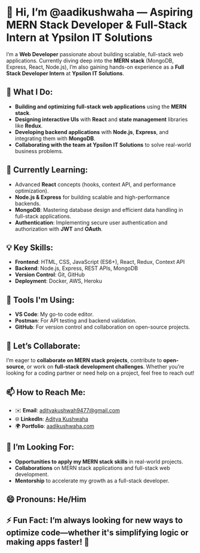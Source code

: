 # 👋 Hi, I’m **@aadikushwaha** — Aspiring MERN Stack Developer & Full-Stack Intern at Ypsilon IT Solutions

I’m a **Web Developer** passionate about building scalable, full-stack web applications. Currently diving deep into the **MERN stack** (MongoDB, Express, React, Node.js), I’m also gaining hands-on experience as a **Full Stack Developer Intern** at **Ypsilon IT Solutions**.

## 🚀 What I Do:
- **Building and optimizing full-stack web applications** using the **MERN stack**.
- **Designing interactive UIs** with **React** and **state management** libraries like **Redux**.
- **Developing backend applications** with **Node.js**, **Express**, and integrating them with **MongoDB**.
- **Collaborating with the team at Ypsilon IT Solutions** to solve real-world business problems.

## 🌱 Currently Learning:
- Advanced **React** concepts (hooks, context API, and performance optimization).
- **Node.js & Express** for building scalable and high-performance backends.
- **MongoDB**: Mastering database design and efficient data handling in full-stack applications.
- **Authentication**: Implementing secure user authentication and authorization with **JWT** and **OAuth**.

## 💡 Key Skills:
- **Frontend**: HTML, CSS, JavaScript (ES6+), React, Redux, Context API
- **Backend**: Node.js, Express, REST APIs, MongoDB
- **Version Control**: Git, GitHub
- **Deployment**: Docker, AWS, Heroku

## 🔧 Tools I'm Using:
- **VS Code**: My go-to code editor.
- **Postman**: For API testing and backend validation.
- **GitHub**: For version control and collaboration on open-source projects.

## 💬 Let’s Collaborate:
I’m eager to **collaborate on MERN stack projects**, contribute to **open-source**, or work on **full-stack development challenges**. Whether you’re looking for a coding partner or need help on a project, feel free to reach out!

## 📫 How to Reach Me:
- ✉️ **Email**: [adityakushwah9477@gmail.com](mailto:adityakushwah9477@gmail.com)
- 🌐 **LinkedIn**: [Aditya Kushwaha](https://www.linkedin.com/in/aditya-kushwaha-77261b1b7)
- 🌍 **Portfolio**: [aadikushwaha.com](https://aadikushwaha.com)

## 🎯 I’m Looking For:
- **Opportunities to apply my MERN stack skills** in real-world projects.
- **Collaborations** on MERN stack applications and full-stack web development.
- **Mentorship** to accelerate my growth as a full-stack developer.

## 😄 Pronouns: He/Him

## ⚡ Fun Fact: I’m always looking for new ways to **optimize code**—whether it's simplifying logic or making apps faster! 🚀
